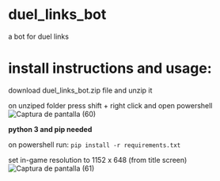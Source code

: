 # duel_links_bot
a bot for duel links

# install instructions and usage:
download duel_links_bot.zip file and unzip it

on unziped folder press shift + right click and open powershell 
![Captura de pantalla (60)](https://user-images.githubusercontent.com/75585974/128552266-6de0e50d-43fb-4b44-9447-5139dc446198.png)

**python 3 and pip needed**

on powershell run:
```pip install -r requirements.txt``` 

set in-game resolution to 1152 x 648 (from title screen)
![Captura de pantalla (61)](https://user-images.githubusercontent.com/75585974/128552852-53cf66b4-5e2a-44a0-bd9a-030046cfe72b.png)

